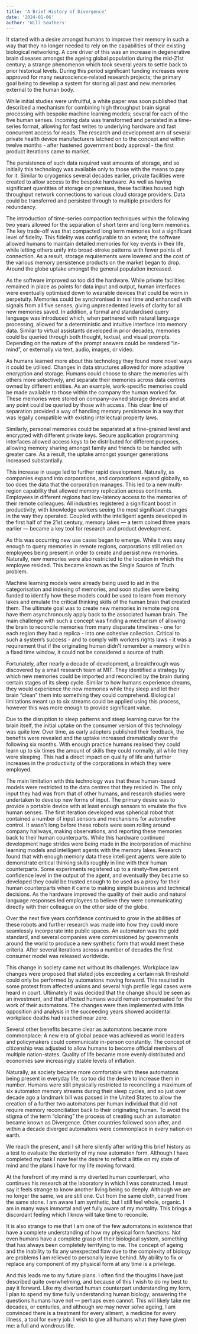 ```yaml
---
title: 'A Brief History of Divergence'
date: '2024-01-06'
author: 'Will Southers'
---
```


It started with a desire amongst humans to improve their memory in such a way that they no longer needed to rely on the capabilities of their existing biological networking. A core driver of this was an increase in degenerative brain diseases amongst the ageing global population during the mid-21st century; a strange phenomenon which took several years to settle back to prior historical levels. During this period significant funding increases were approved for many neuroscience-related research projects; the primary goal being to develop a system for storing all past and new memories external to the human body.

While initial studies were unfruitful, a white paper was soon published that described a mechanism for combining high throughput brain signal processing with bespoke machine learning models; several for each of the five human senses. Incoming data was transformed and persisted in a time-series format, allowing for fast writes to underlying hardware and fast concurrent access for reads. The research and development arm of several private health device manufacturers latched on to the concept and within twelve months - after hastened government body approval - the first product iterations came to market.

The persistence of such data required vast amounts of storage, and so initially this technology was available only to those with the means to pay for it. Similar to cryogenics several decades earlier, private facilities were created to allow access to the bespoke hardware. As well as having significant quantities of storage on premises, these facilities housed high throughput network connections to various cloud storage providers. Data could be transferred and persisted through to multiple providers for redundancy.

The introduction of time-series compaction techniques within the following two years allowed for the separation of short term and long term memories. The key trade-off was that compacted long term memories lost a significant level of fidelity. This fidelity was configurable to an extent; the software allowed humans to maintain detailed memories for key events in their life, while letting others unify into broad-stroke patterns with fewer points of connection. As a result, storage requirements were lowered and the cost of the various memory persistence products on the market began to drop. Around the globe uptake amongst the general population increased.

As the software improved so too did the hardware. While private facilities remained in place as points for data input and output, human interfaces were eventually optimised down to wearable devices that could be worn in perpetuity. Memories could be synchronised in real time and enhanced with signals from all five senses, giving unprecedented levels of clarity for all new memories saved. In addition, a formal and standardised query language was introduced which, when partnered with natural language processing, allowed for a deterministic and intuitive interface into memory data. Similar to virtual assistants developed in prior decades, memories could be queried through both thought, textual, and visual prompts. Depending on the nature of the prompt answers could be rendered “in-mind”, or externally via text, audio, images, or video.

As humans learned more about this technology they found more novel ways it could be utilised. Changes in data structures allowed for more adaptive encryption and storage. Humans could choose to share the memories with others more selectively, and separate their memories across data centres owned by different entities. As an example, work-specific memories could be made available to those within the company the human worked for. These memories were stored on company-owned storage devices and at any point could be queried by those with access. This clear line of separation provided a way of handling memory persistence in a way that was legally compatible with existing intellectual property laws.

Similarly, personal memories could be separated at a fine-grained level and encrypted with different private keys. Secure application programming interfaces allowed access keys to be distributed for different purposes, allowing memory sharing amongst family and friends to be handled with greater care. As a result, the uptake amongst younger generations increased substantially.

This increase in usage led to further rapid development. Naturally, as companies expand into corporations, and corporations expand globally, so too does the data that the corporation manages. This led to a new multi-region capability that allowed memory replication across continents. Employees in different regions had low-latency access to the memories of their remote colleagues. All industries registered a significant boost in productivity, with knowledge workers seeing the most significant changes in the way they operated. Coupled with the intelligent agents developed in the first half of the 21st century, memory lakes — a term coined three years earlier — became a key tool for research and product development.

As this was occurring new use cases began to emerge. While it was easy enough to query memories in remote regions, corporations still relied on employees being present in order to create and persist new memories. Naturally, new memories were also restricted to the location in which the employee resided. This became known as the Single Source of Truth problem.

Machine learning models were already being used to aid in the categorisation and indexing of memories, and soon studies were being funded to identify how these models could be used to learn from memory lakes and emulate the critical thinking skills of the human brain that created them. The ultimate goal was to create new memories in remote regions have them asynchronously apply back to the associated human brain. The main challenge with such a concept was finding a mechanism of allowing the brain to reconcile memories from many disparate timelines - one for each region they had a replica - into one cohesive collection. Critical to such a system’s success - and to comply with workers rights laws - it was a requirement that if the originating human didn't remember a memory within a fixed time window, it could not be considered a source of truth.

Fortunately, after nearly a decade of development, a breakthrough was discovered by a small research team at MIT. They identified a strategy by which new memories could be imported and reconciled by the brain during certain stages of its sleep cycle. Similar to how humans experience dreams, they would experience the new memories while they sleep and let their brain “clean” them into something they could comprehend. Biological limitations meant up to six streams could be applied using this process, however this was more enough to provide significant value.

Due to the disruption to sleep patterns and steep learning curve for the brain itself, the initial uptake on the consumer version of this technology was quite low. Over time, as early adopters published their feedback, the benefits were revealed and the uptake increased dramatically over the following six months. With enough practice humans realised they could learn up to six times the amount of skills they could normally, all while they were sleeping. This had a direct impact on quality of life and further increases in the productivity of the corporations in which they were employed. 

The main limitation with this technology was that these human-based models were restricted to the data centres that they resided in. The only input they had was from that of other humans, and research studies were undertaken to develop new forms of input. The primary desire was to provide a portable device with at least enough sensors to emulate the five human senses. The first iteration developed was spherical robot that contained a number of input sensors and mechanisms for automotive control. It wasn't long before these robots were seen rolling around company hallways, making observations, and reporting these memories back to their human counterparts.
While this hardware continued development huge strides were being made in the incorporation of machine learning models and intelligent agents with the memory lakes. Research found that with enough memory data these intelligent agents were able to demonstrate critical thinking skills roughly in line with their human counterparts. Some experiments registered up to a ninety-five percent confidence level in the output of the agent, and eventually they became so developed they could be trusted enough to be used as a proxy for their human counterparts when it came to making simple business and technical decisions. As the hardware improved the quality of their audio and natural language responses led employees to believe they were communicating directly with their colleague on the other side of the globe.

Over the next five years confidence continued to grow in the abilities of these robots and further research was made into how they could more seamlessly incorporate into public spaces. An automaton was the gold standard, and several companies were commissioned by governments around the world to produce a new synthetic form that would meet these criteria. After several iterations across a number of decades the first consumer model was released worldwide.

This change in society came not without its challenges. Workplace law changes were proposed that stated jobs exceeding a certain risk threshold could only be performed by automatons moving forward. This resulted in some protest from affected unions and several high profile legal cases were heard in court. Ultimately it was decided that the change should be seen as an investment, and that affected humans would remain compensated for the work of their automatons. The changes were then implemented with little opposition and analysis in the succeeding years showed accidental workplace deaths had reached near zero. 

Several other benefits became clear as automatons became more commonplace: A new era of global peace was achieved as world leaders and policymakers could communicate in-person constantly. The concept of citizenship was adjusted to allow humans to become official members of multiple nation-states. Quality of life became more evenly distributed and economies saw increasingly stable levels of inflation.

Naturally, as society became more comfortable with these automatons being present in everyday life, so too did the desire to increase them in number. Humans were still physically restricted to reconciling a maximum of six automaton memory streams during their sleep cycles, and so just over decade ago a landmark bill was passed in the United States to allow the creation of a further two automatons per human individual that did not require memory reconciliation back to their originating human. To avoid the stigma of the term “cloning” the process of creating such an automaton became known as Divergence. Other countries followed soon after, and within a decade diverged automatons were commonplace in every nation on earth.

We reach the present, and I sit here silently after writing this brief history as a test to evaluate the dexterity of my new automaton form. Although I have completed my task I now feel the desire to reflect a little on my state of mind and the plans I have for my life moving forward. 

At the forefront of my mind is my diverted human counterpart, who continues his research at the laboratory in which I was constructed. I must say it feels strange to know another living being so deeply. Although we are no longer the same, we are still one. Cut from the same cloth, carved from the same stone. I am aware I am synthetic, but I still feel whole, organic. I am in many ways immortal and yet fully aware of my mortality. This brings a discordant feeling which I know will take time to reconcile.

It is also strange to me that I am one of the few automatons in existence that have a complete understanding of how my physical form functions. Not even humans have a complete grasp of their biological system, something that has always been completely terrifying to me. The concept of ageing and the inability to fix any unexpected flaw due to the complexity of biology are problems I am relieved to personally leave behind. My ability to fix or replace any component of my physical form at any time is a privilege.

And this leads me to my future plans. I often find the thoughts I have just described quite overwhelming, and because of this I wish to do my best to pay it forward. Like my diverted human counterpart understanding my form, I plan to spend my time fully understanding human biology; answering the questions humans have not — perhaps even cannot. This will likely take me decades, or centuries, and although we may never solve ageing, I am convinced there is a treatment for every ailment, a medicine for every illness, a tool for every job. I wish to give all humans what they have given me: a full and wondrous life.